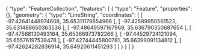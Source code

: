 {
  "type": "FeatureCollection",
  "features": [
    {
      "type": "Feature",
      "properties": {},
      "geometry": {
        "type": "LineString",
        "coordinates": [
          [
            -97.42641448974608,
            35.65311179854966
          ],
          [
            -97.42589950561523,
            35.631488650363536
          ],
          [
            -97.48649597167969,
            35.636790350687654
          ],
          [
            -97.47568130493164,
            35.65366973782266
          ],
          [
            -97.44529724121094,
            35.65576197538478
          ],
          [
            -97.42744445800781,
            35.66399091134812
          ],
          [
            -97.42624282836914,
            35.64920611451293
          ]
        ]
      }
    }
  ]
}
